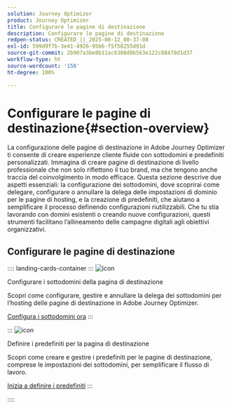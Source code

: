 ```yaml
---
solution: Journey Optimizer
product: Journey Optimizer
title: Configurare le pagine di destinazione
description: Configurare le pagine di destinazione
redpen-status: CREATED_||_2025-08-12_00-37-08
exl-id: 599d9f7b-3e41-4926-95b6-f5f58255d91d
source-git-commit: 2b907a3be8b11ac6308d0b563e122c88478d1d37
workflow-type: ht
source-wordcount: '158'
ht-degree: 100%

---
```


# Configurare le pagine di destinazione{#section-overview}

La configurazione delle pagine di destinazione in Adobe Journey Optimizer ti consente di creare esperienze cliente fluide con sottodomini e predefiniti personalizzati. Immagina di creare pagine di destinazione di livello professionale che non solo riflettono il tuo brand, ma che tengono anche traccia del coinvolgimento in modo efficace. Questa sezione descrive due aspetti essenziali: la configurazione dei sottodomini, dove scoprirai come delegare, configurare o annullare la delega delle impostazioni di dominio per le pagine di hosting, e la creazione di predefiniti, che aiutano a semplificare il processo definendo configurazioni riutilizzabili. Che tu stia lavorando con domini esistenti o creando nuove configurazioni, questi strumenti facilitano l’allineamento delle campagne digitali agli obiettivi organizzativi.

## Configurare le pagine di destinazione

:::: landing-cards-container
:::
![icon](https://cdn.experienceleague.adobe.com/icons/gear.svg?lang=it)

Configurare i sottodomini della pagina di destinazione

Scopri come configurare, gestire e annullare la delega dei sottodomini per l’hosting delle pagine di destinazione in Adobe Journey Optimizer.

[Configura i sottodomini ora](../using/landing-pages/lp-subdomains.md)
:::

:::
![icon](https://cdn.experienceleague.adobe.com/icons/list-check.svg?lang=it)

Definire i predefiniti per la pagina di destinazione

Scopri come creare e gestire i predefiniti per le pagine di destinazione, comprese le impostazioni dei sottodomini, per semplificare il flusso di lavoro.

[Inizia a definire i predefiniti](../using/landing-pages/lp-presets.md)
:::

::::
